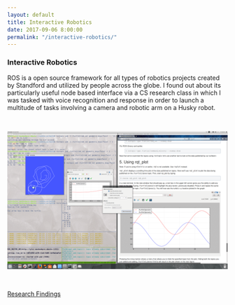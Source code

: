 ```yaml
---
layout: default
title: Interactive Robotics
date: 2017-09-06 8:00:00
permalink: "/interactive-robotics/"
---
```


<section class="portfolio-page" style="background-image: url(/assets/img/portfolio/interactive-robotics/background.jpg);">

<div class="portfolio-content" markdown="1">

### Interactive Robotics

ROS is a open source framework for all types of robotics projects created by Standford and utilized by
people across the globe. I found out about its particularly useful node based interface via a CS research
class in which I was tasked with voice recognition and response in order to launch a multitude of tasks
involving a camera and robotic arm on a Husky robot.

<br>

![ROS Tutorial](/assets/img/portfolio/interactive-robotics/tutorial.png)

<br>

[Research Findings](/assets/docs/ROS-Report.pdf)

</div>

</section>